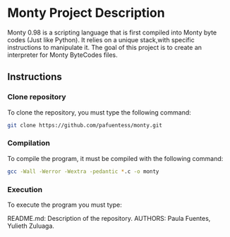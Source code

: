 # Monty Project Description
Monty 0.98 is a scripting language that is first compiled into Monty byte codes (Just like Python). It relies on a unique stack,with specific instructions to manipulate it. The goal of this project is to create an interpreter for Monty ByteCodes files.
## Instructions

### Clone repository
To clone the repository, you must type the following command:
```bash
git clone https://github.com/pafuentess/monty.git
```
### Compilation
To compile the program, it must be compiled with the following command:
```bash
gcc -Wall -Werror -Wextra -pedantic *.c -o monty
```
### Execution
To execute the program you must type:

README.md: Description of the repository.
AUTHORS: Paula Fuentes, Yulieth Zuluaga.
